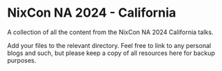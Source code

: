 # NixCon NA 2024 - California

A collection of all the content from the NixCon NA 2024 California talks.

Add your files to the relevant directory. Feel free to link to any personal blogs and such, but please keep a copy of
all resources here for backup purposes.
